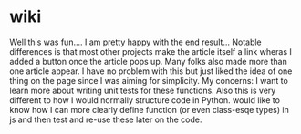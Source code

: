 # wiki
Well this was fun.... I am pretty happy with the end result... Notable differences is that most other projects make the article itself a link wheras I added a button once the article pops up. Many folks also made more than one article appear. I have no problem with this but just liked the idea of one thing on the page since I was aiming for simplicity.  My concerns: I want to learn more about writing unit tests for these functions. Also this is very different to how I would normally structure code in Python. would like to know how I can more clearly define function (or even class-esqe types) in js and then test and re-use these later on the code.
